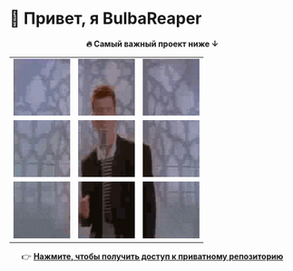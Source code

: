 # 👋 Привет, я BulbaReaper

<p align="center">
  <strong>🔥 Самый важный проект ниже ↓</strong>
</p>

<table align="center">
  <tr>
    <td><img src="rickroll/rick_tile_0_0.gif" width="100"></td>
    <td><img src="rickroll/rick_tile_0_1.gif" width="100"></td>
    <td><img src="rickroll/rick_tile_0_2.gif" width="100"></td>
  </tr>
  <tr>
    <td><img src="rickroll/rick_tile_1_0.gif" width="100"></td>
    <td><img src="rickroll/rick_tile_1_1.gif" width="100"></td>
    <td><img src="rickroll/rick_tile_1_2.gif" width="100"></td>
  </tr>
  <tr>
    <td><img src="rickroll/rick_tile_2_0.gif" width="100"></td>
    <td><img src="rickroll/rick_tile_2_1.gif" width="100"></td>
    <td><img src="rickroll/rick_tile_2_2.gif" width="100"></td>
  </tr>
</table>

<p align="center">
  👉 <a href="https://www.youtube.com/watch?v=dQw4w9WgXcQ"><strong>Нажмите, чтобы получить доступ к приватному репозиторию</strong></a>
</p>
